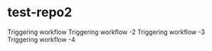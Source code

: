# test-repo2

Triggering workflow
Triggering workflow -2 
Triggering workflow -3
Triggering workflow -4
